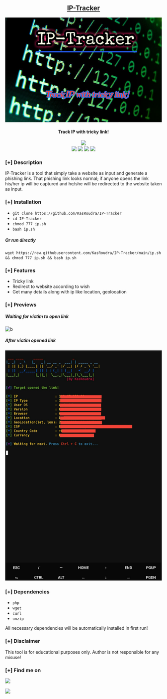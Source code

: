 <h2 align="center"><u>IP-Tracker</u></h2>

![IP-Tracker](banner.png)
<h4 align="center"> Track IP with tricky link! </h4>

<p align="center">
    <img src="https://img.shields.io/github/license/KasRoudra/IP-Tracker?style=for-the-badge&color=blue">
<br>
    <img src="https://img.shields.io/badge/Author-KasRoudra-magenta?style=flat-square">
    <img src="https://img.shields.io/badge/Open%20Source-Yes-orange?style=flat-square">
    <img src="https://img.shields.io/badge/Maintained-Yes-cyan?style=flat-square">
    <img src="https://img.shields.io/badge/Written%20In-Shell-blue?style=flat-square">
</p>

### [+] Description
IP-Tracker is a tool that simply take a website as input and generate a phishing link. That phishing link looks normal; if anyone opens the link his/her ip will be captured and he/she will be redirected to the website taken as input.

### [+] Installation
 - `git clone https://github.com/KasRoudra/IP-Tracker`
 - `cd IP-Tracker`
 - `chmod 777 ip.sh`
 - `bash ip.sh`

##### Or run directly
```
wget https://raw.githubusercontent.com/KasRoudra/IP-Tracker/main/ip.sh && chmod 777 ip.sh && bash ip.sh
```

### [+] Features
 - Tricky link
 - Redirect to website according to wish
 - Get many details along with ip like location, geolocation

### [+] Previews

##### Waiting for victim to open link
![b](before.jpeg)

##### After victim opened link
![a](after.jpg)


### [+] Dependencies
 - `php`
 - `wget`
 - `curl`
 - `unzip`

All necessary dependencies will be automatically installed in first run!

### [+] Disclaimer 
This tool is for educational purposes only. Author is not responsible for any misuse!

### [+] Find me on 
<a href="mailto:kasroudrakrd@gmail.com" target="_blank"><img src="https://img.shields.io/badge/Email-kasroudrakrd@gmail.com-blue?style=for-the-badge&logo=gmail"></a>

<a href="https://m.me/KasRoudra" target="_blank"><img src="https://img.shields.io/badge/Messenger-KasRoudra-blue?style=for-the-badge&logo=messenger"></a>

